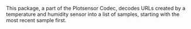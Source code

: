 This package, a part of the Plotsensor Codec, decodes URLs created by a temperature and humidity 
sensor into a list of samples, starting with the most recent sample first.
